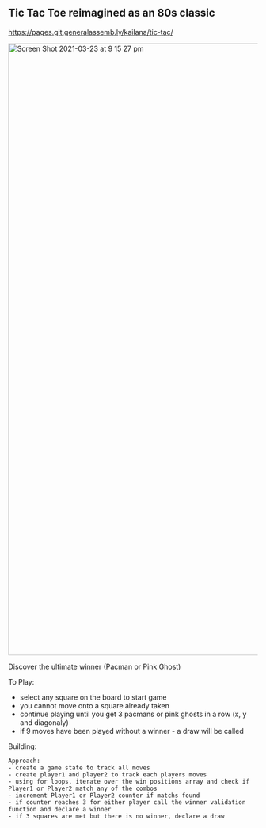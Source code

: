 ## Tic Tac Toe reimagined as an 80s classic

https://pages.git.generalassemb.ly/kailana/tic-tac/

<img width="1236" alt="Screen Shot 2021-03-23 at 9 15 27 pm" src="https://user-images.githubusercontent.com/72859994/112130792-f312ca80-8c1c-11eb-89fa-f087738aaf3d.png">


Discover the ultimate winner (Pacman or Pink Ghost)

To Play:
- select any square on the board to start game
- you cannot move onto a square already taken
- continue playing until you get 3 pacmans or pink ghosts in a row (x, y and diagonaly)
- if 9 moves have been played without a winner - a draw will be called

Building:

    Approach:
    - create a game state to track all moves
    - create player1 and player2 to track each players moves
    - using for loops, iterate over the win positions array and check if Player1 or Player2 match any of the combos
    - increment Player1 or Player2 counter if matchs found
    - if counter reaches 3 for either player call the winner validation function and declare a winner
    - if 3 squares are met but there is no winner, declare a draw
    
